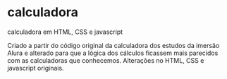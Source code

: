 # calculadora
calculadora em HTML, CSS e javascript

Criado a partir do código original da calculadora dos estudos da imersão Alura e alterado para que a lógica dos cálculos ficassem mais parecidos com as calculadoras que conhecemos. Alterações no HTML, CSS e javascript originais.
